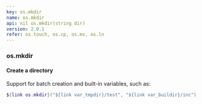 ```yaml
---
key: os.mkdir
name: os.mkdir
api: nil os.mkdir(string dir)
version: 2.0.1
refer: os.touch, os.cp, os.mv, os.ln
---
```


### os.mkdir

#### Create a directory

Support for batch creation and built-in variables, such as:

```lua
${link os.mkdir}("${link var_tmpdir}/test", "${link var_buildir}/inc")
```

